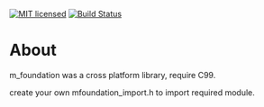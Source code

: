 [![MIT licensed][1]][2]  [![Build Status][3]][4]

[1]: https://img.shields.io/badge/license-MIT-blue.svg
[2]: LICENSE

[3]: https://travis-ci.org/lalawue/m_foundation.svg?branch=master
[4]: https://travis-ci.org/lalawue/m_foundation

# About

m_foundation was a cross platform library, require C99.

create your own mfoundation_import.h to import required module.
